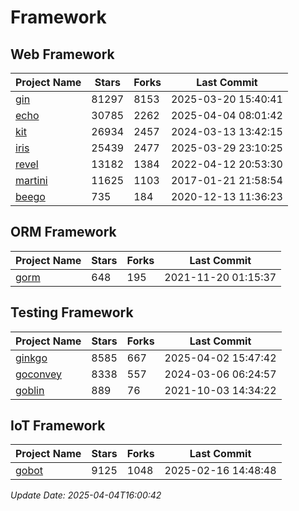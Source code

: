 # Framework

## Web Framework
| Project Name | Stars | Forks | Last Commit |
| ------------ | ----- | ----- | ----------- |
| [gin](https://github.com/gin-gonic/gin) | 81297 | 8153 | 2025-03-20 15:40:41 |
| [echo](https://github.com/labstack/echo) | 30785 | 2262 | 2025-04-04 08:01:42 |
| [kit](https://github.com/go-kit/kit) | 26934 | 2457 | 2024-03-13 13:42:15 |
| [iris](https://github.com/kataras/iris) | 25439 | 2477 | 2025-03-29 23:10:25 |
| [revel](https://github.com/revel/revel) | 13182 | 1384 | 2022-04-12 20:53:30 |
| [martini](https://github.com/go-martini/martini) | 11625 | 1103 | 2017-01-21 21:58:54 |
| [beego](https://github.com/astaxie/beego) | 735 | 184 | 2020-12-13 11:36:23 |

## ORM Framework
| Project Name | Stars | Forks | Last Commit |
| ------------ | ----- | ----- | ----------- |
| [gorm](https://github.com/jinzhu/gorm) | 648 | 195 | 2021-11-20 01:15:37 |

## Testing Framework
| Project Name | Stars | Forks | Last Commit |
| ------------ | ----- | ----- | ----------- |
| [ginkgo](https://github.com/onsi/ginkgo) | 8585 | 667 | 2025-04-02 15:47:42 |
| [goconvey](https://github.com/smartystreets/goconvey) | 8338 | 557 | 2024-03-06 06:24:57 |
| [goblin](https://github.com/franela/goblin) | 889 | 76 | 2021-10-03 14:34:22 |

## IoT Framework
| Project Name | Stars | Forks | Last Commit |
| ------------ | ----- | ----- | ----------- |
| [gobot](https://github.com/hybridgroup/gobot) | 9125 | 1048 | 2025-02-16 14:48:48 |

*Update Date: 2025-04-04T16:00:42*